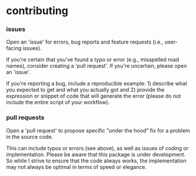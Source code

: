 contributing
================

### issues

Open an 'issue' for errors, bug reports and feature requests (i.e., user-facing issues).

If you're certain that you've found a typo or error (e.g., misspelled road names), consider creating a 'pull request'. If you're uncertain, please open an 'issue'.

If you're reporting a bug, include a reproducible example: 1) describe what you expected to get and what you actually got and 2) provide the expression or snippet of code that will generate the error (please do not include the entire script of your workflow).

### pull requests

Open a 'pull request' to propose specific "under the hood" fix for a problem in the source code.

This can include typos or errors (see above), as well as issues of coding or implementation. Please be aware that this package is under development. So while I strive to ensure that the code always works, the implementation may not always be optimal in terms of speed or elegance.
